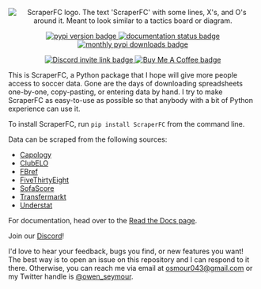 <p align="center">
  <img src="https://github.com/oseymour/ScraperFC/blob/main/docs/source/images/ScraperFC-Logo-Final-2023-10-11 copy-Full-Color.svg?raw=true" alt="ScraperFC logo. The text 'ScraperFC' with some lines, X's, and O's around it. Meant to look similar to a tactics board or diagram."></img>
</p>
<p align="center">
  <a href="https://pypi.org/project/ScraperFC/">
    <img src="https://img.shields.io/pypi/v/scraperfc.svg", alt="pypi version badge"></img>
  </a>
  <a href="https://scraperfc.readthedocs.io/en/latest/">
    <img src="https://readthedocs.org/projects/nrc4d/badge/?version=latest" alt="documentation status badge"/></img>
  </a>
  <a href="https://pypi.org/project/ScraperFC/">
    <img src="https://img.shields.io/pypi/dm/ScraperFC.svg" alt="monthly pypi downloads badge"/></img>
  </a>
</p>
<p align="center">
  <a href=https://discord.com/invite/C5N8dqCJAq>
    <img src="https://dcbadge.limes.pink/api/server/C5N8dqCJAq" alt="Discord invite link badge"></img>
  </a>
  <a href="https://buymeacoffee.com/oseymour">
    <img src="https://www.buymeacoffee.com/assets/img/custom_images/orange_img.png" alt="Buy Me A Coffee badge"></img>
  </a>
</p>

This is ScraperFC, a Python package that I hope will give more people access to soccer data. Gone are the days of downloading spreadsheets one-by-one, copy-pasting, or entering data by hand. I try to make ScraperFC as easy-to-use as possible so that anybody with a bit of Python experience can use it.

To install ScraperFC, run ```pip install ScraperFC``` from the command line.

Data can be scraped from the following sources:
* [Capology](https://www.capology.com/)
* [ClubELO](http://clubelo.com/)
* [FBref](https://fbref.com/en/)
* [FiveThirtyEight](https://projects.fivethirtyeight.com/soccer-predictions/)
* [SofaScore](https://www.sofascore.com/)
* [Transfermarkt](https://www.transfermarkt.us/)
* [Understat](https://understat.com/)

For documentation, head over to the [Read the Docs page](https://scraperfc.readthedocs.io).

Join our [Discord](https://discord.gg/C5N8dqCJAq)!

I'd love to hear your feedback, bugs you find, or new features you want! The best way is to open an issue on this repository and I can respond to it there. Otherwise, you can reach me via email at osmour043@gmail.com or my Twitter handle is [@owen_seymour](https://twitter.com/owen_seymour).
